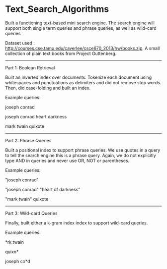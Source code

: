 Text_Search_Algorithms
======================

Built a functioning text-based mini search engine. The search engine will support both single term queries and phrase queries, as well as wild-card queries

Dataset used : http://courses.cse.tamu.edu/caverlee/csce670_2013/hw/books.zip. A small collection of plain text books from Project Guttenberg. 

-----------------------------
Part 1: Boolean Retrieval

Built an inverted index over documents.
Tokenize each document using whitespaces and punctuations as delimiters and did not remove stop words. 
Then, did case-folding and built an index.

Example queries:

joseph conrad

joseph conrad heart darkness

mark twain quixote

-----------------------------
Part 2: Phrase Queries

Built a positional index to support phrase queries. We use quotes in a query to tell the search engine this is a phrase query. Again, we do not explicitly type AND in queries and never use OR, NOT or parentheses.

Example queries:

"joseph conrad"

"joseph conrad" "heart of darkness"

"mark twain" quixote

-----------------------------

Part 3: Wild-card Queries

Finally, built either a k-gram index index to support wild-card queries.

Example queries:

*rk twain

quixo*

joseph co*d


